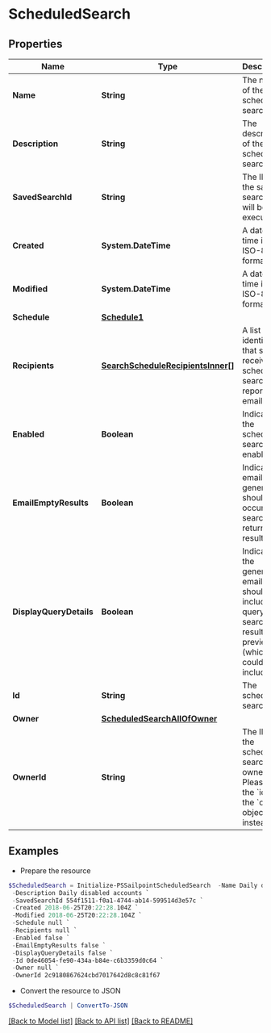 # ScheduledSearch
## Properties

Name | Type | Description | Notes
------------ | ------------- | ------------- | -------------
**Name** | **String** | The name of the scheduled search.  | [optional] 
**Description** | **String** | The description of the scheduled search.  | [optional] 
**SavedSearchId** | **String** | The ID of the saved search that will be executed. | 
**Created** | **System.DateTime** | A date-time in ISO-8601 format | [optional] [readonly] 
**Modified** | **System.DateTime** | A date-time in ISO-8601 format | [optional] [readonly] 
**Schedule** | [**Schedule1**](Schedule1.md) |  | 
**Recipients** | [**SearchScheduleRecipientsInner[]**](SearchScheduleRecipientsInner.md) | A list of identities that should receive the scheduled search report via email. | 
**Enabled** | **Boolean** | Indicates if the scheduled search is enabled.  | [optional] [default to $false]
**EmailEmptyResults** | **Boolean** | Indicates if email generation should occur when search returns no results.  | [optional] [default to $false]
**DisplayQueryDetails** | **Boolean** | Indicates if the generated email should include the query and search results preview (which could include PII).  | [optional] [default to $false]
**Id** | **String** | The scheduled search ID. | [readonly] 
**Owner** | [**ScheduledSearchAllOfOwner**](ScheduledSearchAllOfOwner.md) |  | 
**OwnerId** | **String** | The ID of the scheduled search owner.  Please use the &#x60;id&#x60; in the &#x60;owner&#x60; object instead.  | [readonly] 

## Examples

- Prepare the resource
```powershell
$ScheduledSearch = Initialize-PSSailpointScheduledSearch  -Name Daily disabled accounts `
 -Description Daily disabled accounts `
 -SavedSearchId 554f1511-f0a1-4744-ab14-599514d3e57c `
 -Created 2018-06-25T20:22:28.104Z `
 -Modified 2018-06-25T20:22:28.104Z `
 -Schedule null `
 -Recipients null `
 -Enabled false `
 -EmailEmptyResults false `
 -DisplayQueryDetails false `
 -Id 0de46054-fe90-434a-b84e-c6b3359d0c64 `
 -Owner null `
 -OwnerId 2c9180867624cbd7017642d8c8c81f67
```

- Convert the resource to JSON
```powershell
$ScheduledSearch | ConvertTo-JSON
```

[[Back to Model list]](../README.md#documentation-for-models) [[Back to API list]](../README.md#documentation-for-api-endpoints) [[Back to README]](../README.md)

